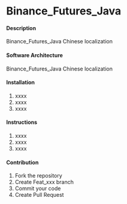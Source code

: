 # Binance_Futures_Java

#### Description
Binance_Futures_Java Chinese localization

#### Software Architecture
Binance_Futures_Java Chinese localization

#### Installation

1.  xxxx
2.  xxxx
3.  xxxx

#### Instructions

1.  xxxx
2.  xxxx
3.  xxxx

#### Contribution

1.  Fork the repository
2.  Create Feat_xxx branch
3.  Commit your code
4.  Create Pull Request

